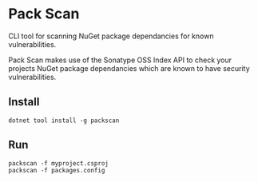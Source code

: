 # Pack Scan
CLI tool for scanning NuGet package dependancies for known vulnerabilities.

Pack Scan makes use of the Sonatype OSS Index API to check your projects NuGet package dependancies which are known to have security vulnerabilities.

## Install
```
dotnet tool install -g packscan
```

## Run
```
packscan -f myproject.csproj
packscan -f packages.config
```
